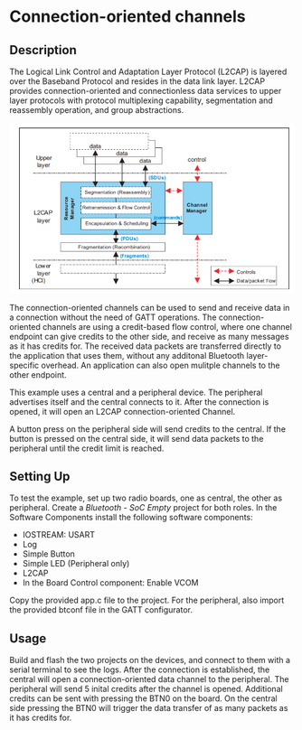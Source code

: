 # Connection-oriented channels

## Description
The Logical Link Control and Adaptation Layer Protocol (L2CAP) is layered over the Baseband Protocol and resides in the data link layer. L2CAP provides connection-oriented and connectionless data services to upper layer protocols with protocol multiplexing capability, segmentation and reassembly operation, and group abstractions.

![](images/l2cap.png)

The connection-oriented channels can be used to send and receive data in a connection without the need of GATT operations. The connection-oriented channels are using a credit-based flow control, where one channel endpoint can give credits to the other side, and receive as many messages as it has credits for. The received data packets are transferred directly to the application that uses them, without any additonal Bluetooth layer-specific overhead. An application can also open mulitple channels to the other endpoint.


This example uses a central and a peripheral device. The peripheral advertises itself and the central connects to it. After the connection is opened, it will open an L2CAP connection-oriented Channel.

A button press on the peripheral side will send credits to the central. If the button is pressed on the central side, it will send data packets to the peripheral until the credit limit is reached.

## Setting Up

To test the example, set up two radio boards, one as central, the other as peripheral.
Create a *Bluetooth - SoC Empty* project for both roles. In the Software Components install the following software components:

- IOSTREAM: USART
- Log
- Simple Button
- Simple LED (Peripheral only)
- L2CAP
- In the Board Control component: Enable VCOM

Copy the provided app.c file to the project. For the peripheral, also import the provided btconf file in the GATT configurator.

## Usage

Build and flash the two projects on the devices, and connect to them with a serial terminal to see the logs. After the connection is established, the central will open a connection-oriented data channel to the peripheral. The peripheral will send 5 inital credits after the channel is opened. Additional credits can be sent with pressing the BTN0 on the board. On the central side pressing the BTN0 will trigger the data transfer of as many packets as it has credits for.


